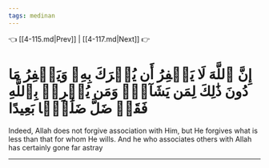 ```yaml
---
tags: medinan
---
```


👈 [[4-115.md|Prev]] | [[4-117.md|Next]] 👉

# إِنَّ ٱللَّهَ لَا يَغۡفِرُ أَن يُشۡرَكَ بِهِۦ وَيَغۡفِرُ مَا دُونَ ذَٰلِكَ لِمَن يَشَآءُۚ وَمَن يُشۡرِكۡ بِٱللَّهِ فَقَدۡ ضَلَّ ضَلَٰلَۢا بَعِيدًا

Indeed, Allah does not forgive association with Him, but He forgives what is less than that for whom He wills. And he who associates others with Allah has certainly gone far astray

---

